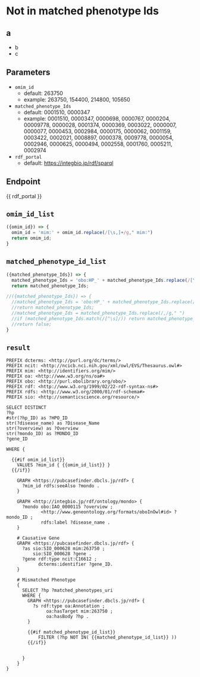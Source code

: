 # Not in matched phenotype Ids
## a
*  b
*  c

## Parameters

* `omim_id`
  * default: 263750
  * example: 263750, 154400, 214800, 105650
* `matched_phenotype_Ids`
  * default: 0001510, 0000347
  * example: 0001510, 0000347, 0000698, 0000767, 0000204, 00009778, 0000028, 0001374, 0000369, 0003022, 0000007, 0000077, 0000453, 0002984, 0000175, 0000062, 0001159, 0003422, 0002021, 0008897, 0000378, 0009778, 0000054, 0002946, 0000625, 0000494, 0002558, 0001760, 0005211, 0002974
* `rdf_portal`
  * default: https://integbio.jp/rdf/sparql  

## Endpoint

{{ rdf_portal }}

## `omim_id_list`
```javascript
({omim_id}) => {
  omim_id = 'mim:' + omim_id.replace(/[\s,]+/g," mim:")
  return omim_id;
}
```

## `matched_phenotype_id_list`
```javascript
({matched_phenotype_Ids}) => {
  matched_phenotype_Ids = 'obo:HP_' + matched_phenotype_Ids.replace(/[\s,]+/g,", obo:HP_")
  return matched_phenotype_Ids;

//({matched_phenotype_Ids}) => {
  //matched_phenotype_Ids = 'obo:HP_' + matched_phenotype_Ids.replace(/[\s,]+/g,", obo:HP_")
  //return matched_phenotype_Ids;
  //matched_phenotype_Ids = matched_phenotype_Ids.replace(/,/g," ")
  //if (matched_phenotype_Ids.match(/[^\s]/)) return matched_phenotype_Ids.split(/\s+/);
  //return false;
}
```

## `result` 
```sparql
PREFIX dcterms: <http://purl.org/dc/terms/>
PREFIX ncit: <http://ncicb.nci.nih.gov/xml/owl/EVS/Thesaurus.owl#>
PREFIX mim: <http://identifiers.org/mim/>
PREFIX oa: <http://www.w3.org/ns/oa#>
PREFIX obo: <http://purl.obolibrary.org/obo/>
PREFIX rdf: <http://www.w3.org/1999/02/22-rdf-syntax-ns#>
PREFIX rdfs: <http://www.w3.org/2000/01/rdf-schema#>
PREFIX sio: <http://semanticscience.org/resource/>

SELECT DISTINCT
?hp
#str(?hp_ID) as ?HPO_ID
str(?disease_name) as ?Disease_Name 
str(?overview) as ?Overview 
str(?mondo_ID) as ?MONDO_ID
?gene_ID 

WHERE {
  
  {{#if omim_id_list}}
    VALUES ?mim_id { {{omim_id_list}} }
  {{/if}}
    
    GRAPH <https://pubcasefinder.dbcls.jp/rdf> {
      ?mim_id rdfs:seeAlso ?mondo .
    }
    
    GRAPH <http://integbio.jp/rdf/ontology/mondo> { 
      ?mondo obo:IAO_0000115 ?overview ;
             <http://www.geneontology.org/formats/oboInOwl#id> ?mondo_ID ; 
             rdfs:label ?disease_name .
    }
    
    # Causative Gene
    GRAPH <https://pubcasefinder.dbcls.jp/rdf> {
      ?as sio:SIO_000628 mim:263750 ;
          sio:SIO_000628 ?gene .
      ?gene rdf:type ncit:C16612 ;
            dcterms:identifier ?gene_ID.
    }
    
    # Mismatched Phenotype
    {
      SELECT ?hp ?matched_phenotypes_uri
      WHERE { 
        GRAPH <https://pubcasefinder.dbcls.jp/rdf> { 
          ?s rdf:type oa:Annotation ;
               oa:hasTarget mim:263750 ;
               oa:hasBody ?hp .
        }

        {{#if matched_phenotype_id_list}}
  			FILTER (?hp NOT IN( {{matched_phenotype_id_list}} ))
		{{/if}}
 
        
      }
    }
}
```